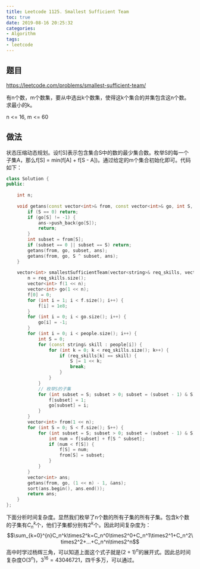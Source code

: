 ```yaml
---
title: Leetcode 1125. Smallest Sufficient Team
toc: true
date: 2019-08-16 20:25:32
categories:
- Algorithm
tags:
- leetcode
---
```

## 题目
https://leetcode.com/problems/smallest-sufficient-team/

有n个数，m个数集，要从中选出k个数集，使得这k个集合的并集包含这n个数。求最小的k。

n <= 16, m <= 60
## 做法
状态压缩动态规划。设f[S]表示包含集合S中的数的最少集合数。枚举S的每一个子集A，那么f[S] = min(f[A] + f[S - A])。通过给定的m个集合初始化即可。代码如下：
```C++
class Solution {
public:
    
    int n;
    
    void getans(const vector<int>& from, const vector<int>& go, int S, vector<int>* ans) {
        if (S == 0) return;
        if (go[S] != -1) {
            ans->push_back(go[S]);
            return;
        }
        int subset = from[S];
        if (subset == 0 || subset == S) return;
        getans(from, go, subset, ans);
        getans(from, go, S ^ subset, ans);
    }
    
    vector<int> smallestSufficientTeam(vector<string>& req_skills, vector<vector<string>>& people) {
        n = req_skills.size();
        vector<int> f(1 << n);
        vector<int> go(1 << n);
        f[0] = 0;
        for (int i = 1; i < f.size(); i++) {
            f[i] = 1e8;
        }
        for (int i = 0; i < go.size(); i++) {
            go[i] = -1;
        }
        for (int i = 0; i < people.size(); i++) {
            int S = 0;
            for (const string& skill : people[i]) {
                for (int k = 0; k < req_skills.size(); k++) {
                    if (req_skills[k] == skill) {
                        S |= 1 << k;
                        break;
                    }
                }
            }
            // 枚举S的子集
            for (int subset = S; subset > 0; subset = (subset - 1) & S) {
                f[subset] = 1;
                go[subset] = i;
            }
        }
        vector<int> from(1 << n);
        for (int S = 0; S < f.size(); S++) {
            for (int subset = S; subset > 0; subset = (subset - 1) & S) {
                int num = f[subset] + f[S ^ subset];
                if (num < f[S]) {
                    f[S] = num;
                    from[S] = subset;
                }
            }
        }
        vector<int> ans;
        getans(from, go, (1 << n) - 1, &ans);
        sort(ans.begin(), ans.end());
        return ans;
    }
};
```
下面分析时间复杂度。显然我们枚举了n个数的所有子集的所有子集。包含k个数的子集有$C_n^k$个，他们子集都分别有$2^k$个。因此时间复杂度为：
$$\sum_{k=0}^{n}C_n^k\times2^k=C_n^0\times2^0+C_n^1\times2^1+C_n^2\times2^2+...+C_n^n\times2^n$$
高中时学过杨辉三角，可以知道上面这个式子就是$(2+1)^n$的展开式。因此总时间复杂度O($3^n$)，$3^{16}=43046721$，四千多万，可以通过。

